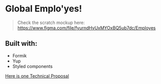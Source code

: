 # Global Emplo'yes!

> Check the scratch mockup here: https://www.figma.com/file/fyurndHvUxMYOxBQ5ub7dc/Employes

## Built with:
- Formik
- Yup
- Styled components

[Here is one Technical Proposal](./technical_proposal)
